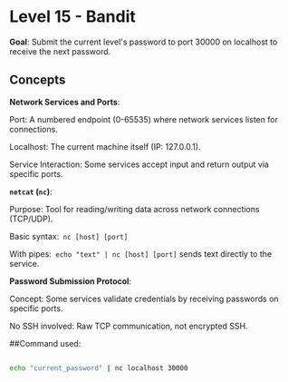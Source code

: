 # Level 15  - Bandit
**Goal**: Submit the current level's password to port 30000 on localhost to receive the next password.


## Concepts

**Network Services and Ports**: 

Port: A numbered endpoint (0-65535) where network services listen for connections.

Localhost: The current machine itself (IP: 127.0.0.1).

Service Interaction: Some services accept input and return output via specific ports.

**`netcat` (`nc`)**:

Purpose: Tool for reading/writing data across network connections (TCP/UDP).

Basic syntax:` nc [host] [port]`

With pipes:` echo "text" | nc [host] [port]` sends text directly to the service.

**Password Submission Protocol**:

Concept: Some services validate credentials by receiving passwords on specific ports.

No SSH involved: Raw TCP communication, not encrypted SSH.

##Command used:

```bash

echo "current_password" | nc localhost 30000
```

